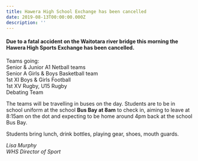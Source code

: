 ```yaml
---
title: Hawera High School Exchange has been cancelled
date: 2019-08-13T00:00:00.000Z
description: ''
---
```

#### Due to a fatal accident on the Waitotara river bridge this morning the Hawera High Sports Exchange has been cancelled.  


Teams going:  
Senior & Junior A1 Netball teams  
Senior A Girls & Boys Basketball team  
1st XI Boys & Girls Football  
1st XV Rugby, U15 Rugby  
Debating Team

The teams will be travelling in buses on the day. Students are to be in school uniform at the school **Bus Bay at 8am** to check in, aiming to leave at 8:15am on the dot and expecting to be home around 4pm back at the school Bus Bay.  

Students bring lunch, drink bottles, playing gear, shoes, mouth guards.

_Lisa Murphy_  
_WHS Director of Sport_
